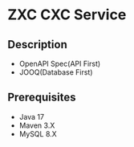 # ZXC CXC Service

## Description
- OpenAPI Spec(API First)
- JOOQ(Database First)

## Prerequisites
- Java 17
- Maven 3.X
- MySQL 8.X